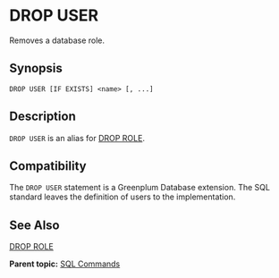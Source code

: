 # DROP USER

Removes a database role.

## Synopsis

``` {#sql_command_synopsis}
DROP USER [IF EXISTS] <name> [, ...]
```

## Description

`DROP USER` is an alias for [DROP ROLE](DROP_ROLE.html).

## Compatibility

The `DROP USER` statement is a Greenplum Database extension. The SQL standard leaves the definition of users to the implementation.

## See Also

[DROP ROLE](DROP_ROLE.html)

**Parent topic:** [SQL Commands](../sql_commands/sql_ref.html)

